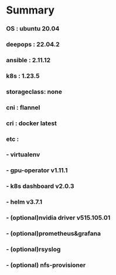 # Summary
### OS : ubuntu 20.04
### deepops : 22.04.2
### ansible : 2.11.12
### k8s : 1.23.5
### storageclass: none
### cni : flannel
### cri : docker latest
### etc : 
### - virtualenv
### - gpu-operator v1.11.1
### - k8s dashboard v2.0.3
### - helm v3.7.1
### - (optional)nvidia driver v515.105.01
### - (optional)prometheus&grafana
### - (optional)rsyslog
### - (optional) nfs-provisioner
